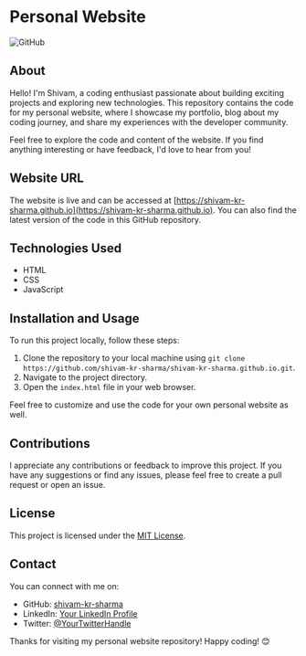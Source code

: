 # Personal Website

![GitHub](https://img.shields.io/badge/GitHub-shivam--kr--sharma-blue)

## About

Hello! I'm Shivam, a coding enthusiast passionate about building exciting projects and exploring new technologies. This repository contains the code for my personal website, where I showcase my portfolio, blog about my coding journey, and share my experiences with the developer community.

Feel free to explore the code and content of the website. If you find anything interesting or have feedback, I'd love to hear from you!

## Website URL

The website is live and can be accessed at [https://shivam-kr-sharma.github.io](https://shivam-kr-sharma.github.io). You can also find the latest version of the code in this GitHub repository.

## Technologies Used

- HTML
- CSS
- JavaScript

## Installation and Usage

To run this project locally, follow these steps:

1. Clone the repository to your local machine using `git clone https://github.com/shivam-kr-sharma/shivam-kr-sharma.github.io.git`.
2. Navigate to the project directory.
3. Open the `index.html` file in your web browser.

Feel free to customize and use the code for your own personal website as well.

## Contributions

I appreciate any contributions or feedback to improve this project. If you have any suggestions or find any issues, please feel free to create a pull request or open an issue.

## License

This project is licensed under the [MIT License](LICENSE).

## Contact

You can connect with me on:

- GitHub: [shivam-kr-sharma](https://github.com/shivam-kr-sharma)
- LinkedIn: [Your LinkedIn Profile](https://www.linkedin.com/in/shivam-kr-sharma/)
- Twitter: [@YourTwitterHandle](https://twitter.com/YourTwitterHandle)

Thanks for visiting my personal website repository! Happy coding! 😊
